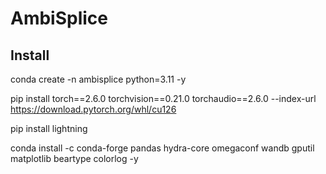 # AmbiSplice

## Install
conda create -n ambisplice python=3.11 -y

pip install torch==2.6.0 torchvision==0.21.0 torchaudio==2.6.0 --index-url 
https://download.pytorch.org/whl/cu126

pip install lightning

conda install -c conda-forge pandas hydra-core omegaconf wandb gputil matplotlib beartype colorlog -y
